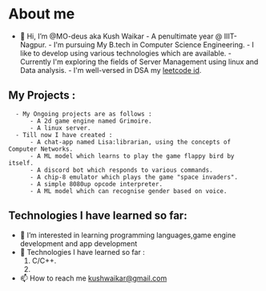 # About me

- 👋 Hi, I’m @MO-deus aka Kush Waikar
      - A penultimate year @ IIIT-Nagpur.
      - I'm pursuing My B.tech in Computer Science Engineering.
      - I like to develop using various technologies which are available.
      - Currently I'm exploring the fields of Server Management using linux and Data analysis.
      - I'm well-versed in DSA my [leetcode id](https://leetcode.com/kushwaikar/).
      
 ## My Projects :
      - My Ongoing projects are as follows :
          - A 2d game engine named Grimoire.
          - A linux server.
      - Till now I have created :
          - A chat-app named Lisa:librarian, using the concepts of Computer Networks.
          - A ML model which learns to play the game flappy bird by itself.
          - A discord bot which responds to various commands.
          - A chip-8 emulator which plays the game "space invaders".
          - A simple 8080up opcode interpreter.
          - A ML model which can recognise gender based on voice.
          
## Technologies I have learned so far:
- 👀 I’m interested in learning programming languages,game engine development and app development	
- 🌱 Technologies I have learned so far :
  1.  C/C++.
  2.  
- 📫 How to reach me kushwaikar@gmail.com


<!---
MO-deus/MO-deus is a ✨ special ✨ repository because its `README.md` (this file) appears on your GitHub profile.
You can click the Preview link to take a look at your changes.
--->
